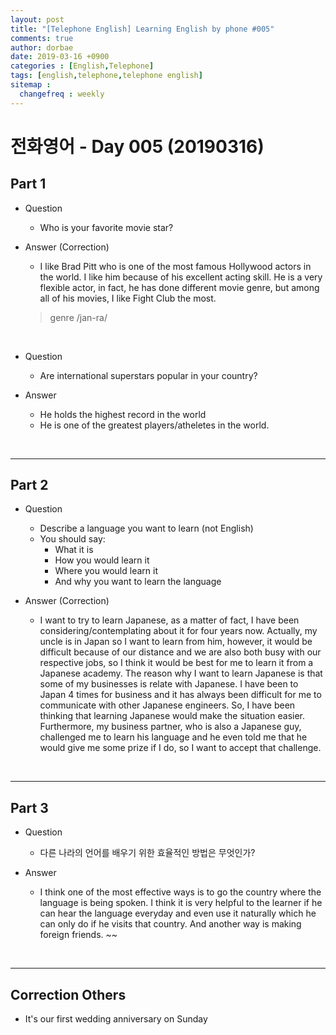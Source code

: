 ```yaml
---
layout: post
title: "[Telephone English] Learning English by phone #005"
comments: true
author: dorbae
date: 2019-03-16 +0900
categories : [English,Telephone]
tags: [english,telephone,telephone english]
sitemap :
  changefreq : weekly
---
```


# 전화영어 - Day 005 (20190316)

## Part 1
* Question
    * Who is your favorite movie star?

* Answer (Correction)
    * I like Brad Pitt who is one of the most famous Hollywood actors in the world. I like him because of his excellent acting skill. He is a very flexible actor, in fact, he has done different movie genre, but among all of his movies, I like Fight Club the most.

    > genre /jan-ra/

<br />

* Question
    * Are international superstars popular in your country? 

* Answer
    * He holds the highest record in the world
    * He is one of the greatest players/atheletes in the world.

<br />

------

## Part 2

* Question
    * Describe a language you want to learn (not English)
    * You should say: 
        * What it is
        * How you would learn it
        * Where you would learn it
        * And why you want to learn the language

* Answer (Correction)
    * I want to try to learn Japanese, as a matter of fact, I have been considering/contemplating about it for four years now. Actually, my uncle is in Japan so I want to learn from him, however, it would be difficult because of our distance and we are also both busy with our respective jobs, so I think it would be best for me to learn it from a Japanese academy. The reason why I want to learn Japanese is that some of my businesses is relate with Japanese. I have been to Japan 4 times for business and it has always been difficult for me to communicate with other Japanese engineers. So, I have been thinking that learning Japanese would make the situation easier. Furthermore, my business partner, who is also a Japanese guy, challenged me to learn his language and he even told me that he would give me some prize if I do, so I want to accept that challenge. 

<br />

------

## Part 3
* Question
    * 다른 나라의 언어를 배우기 위한 효율적인 방법은 무엇인가?

* Answer
    * I think one of the most effective ways is to go the country where the language is being spoken. I think it is very helpful to the learner if he can hear the language everyday and even use it naturally which he can only do if he visits that country. 
    And another way is making foreign friends. ~~

<br />

-------

## Correction Others
* It's our first wedding anniversary on Sunday